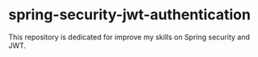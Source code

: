 # spring-security-jwt-authentication
This repository is dedicated for improve my skills on Spring security and JWT.
